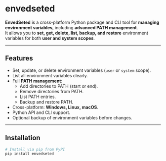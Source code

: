 # envedseted

**EnvedSeted** is a cross-platform Python package and CLI tool for **managing environment variables**, including **advanced PATH management**.  
It allows you to **set, get, delete, list, backup, and restore** environment variables for both **user and system scopes**.  

---

## Features

- Set, update, or delete environment variables (`user` or `system` scope).  
- List all environment variables clearly.  
- Full **PATH management**:
  - Add directories to PATH (start or end).  
  - Remove directories from PATH.  
  - List PATH entries.  
  - Backup and restore PATH.  
- Cross-platform: **Windows, Linux, macOS**.  
- Python API and CLI support.  
- Optional backup of environment variables before changes.  

---

## Installation

```bash
# Install via pip from PyPI
pip install envedseted
```